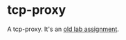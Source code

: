 tcp-proxy
=========

A tcp-proxy. It's an
<a href="http://www.cs.cornell.edu/Courses/cs6410/2013fa/lab1.htm">old lab assignment</a>.
